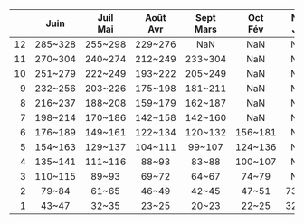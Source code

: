 |    | Juin    | Juil<br>Mai   | Août<br>Avr   | Sept<br>Mars   | Oct<br>Fév   | Nov<br>Jan   | Déc   |
|---:|:-------:|:-------------:|:-------------:|:--------------:|:------------:|:------------:|:-----:|
| 12 | 285~328 | 255~298       | 229~276       | NaN            | NaN          | NaN          | NaN   |
| 11 | 270~304 | 240~274       | 212~249       | 233~304        | NaN          | NaN          | NaN   |
| 10 | 251~279 | 222~249       | 193~222       | 205~249        | NaN          | NaN          | NaN   |
|  9 | 232~256 | 203~226       | 175~198       | 181~211        | NaN          | NaN          | NaN   |
|  8 | 216~237 | 188~208       | 159~179       | 162~187        | NaN          | NaN          | NaN   |
|  7 | 198~214 | 170~186       | 142~158       | 142~160        | NaN          | NaN          | NaN   |
|  6 | 176~189 | 149~161       | 122~134       | 120~132        | 156~181      | NaN          | NaN   |
|  5 | 154~163 | 129~137       | 104~111       | 99~107         | 124~136      | NaN          | NaN   |
|  4 | 135~141 | 111~116       | 88~93         | 83~88          | 100~107      | NaN          | NaN   |
|  3 | 110~115 | 89~93         | 69~72         | 64~67          | 74~79        | NaN          | NaN   |
|  2 | 79~84   | 61~65         | 46~49         | 42~45          | 47~51        | 73~81        | NaN   |
|  1 | 43~47   | 32~35         | 23~25         | 20~23          | 22~25        | 32~36        | 47~55 |